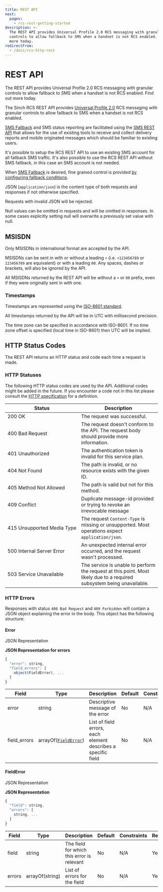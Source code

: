 ```yaml
---
title: REST API
next:
  pages:
    - rcs-rest-getting-started
description: >-
  The REST API provides Universal Profile 2.0 RCS messaging with granular
  controls to allow fallback to SMS when a handset is not RCS enabled. Find out
  more today.
redirectFrom:
  - /docs/rcs-http-rest
---
```


# REST API

The REST API provides Universal Profile 2.0 RCS messaging with granular controls to allow fallback to SMS when a handset is not RCS enabled. Find out more today.

The Sinch RCS REST API provides [Universal Profile 2.0](https://www.gsma.com/futurenetworks/rcs/resources-rcs-events/universal-profile/) RCS messaging with granular controls to allow fallback to SMS when a handset is not RCS enabled.

[SMS Fallback](/docs/rcs/http-rest/rest-sms-fallback.md) and SMS status reporting are facilitated using the [SMS REST API](/docs/sms/guide.md) that allows for the use of existing tools to receive and collect delivery reports and mobile originated messages which should be familiar to existing users.

It's possible to setup the RCS REST API to use an existing SMS account for all fallback SMS traffic. It's also possible to use the RCS REST API without SMS fallback, in this case an SMS account is not needed.

When [SMS Fallback](/docs/rcs/http-rest/rest-sms-fallback.md) is desired, fine grained control is provided [by configuring fallback conditions](/docs/rcs/http-rest/rest-sms-fallback.md#fallback-conditions).

JSON (`application/json`) is the content type of both requests and responses if not otherwise specified.

Requests with invalid JSON will be rejected.

Null values can be omitted in requests and will be omitted in responses. In some cases explicitly setting null will overwrite a previously set value with null.

## MSISDN

Only MSISDNs in international format are accepted by the API.

MSISDNs can be sent in with or without a leading `+` (i.e. `+123456789` or `123456789` are equivalent) or with a leading `00`. Any spaces, dashes or brackets, will also be ignored by the API.

All MSISDNs returned by the REST API will be without a `+` or `00` prefix, even if they were originally sent in with one.

### Timestamps

Timestamps are represented using the [ISO-8601 standard](https://en.wikipedia.org/wiki/ISO_8601).

All timestamps returned by the API will be in UTC with millisecond precision.

The time zone can be specified in accordance with ISO-8601. If no time zone offset is specified (local time in ISO-8601) then UTC will be implied.

## HTTP Status Codes

The REST API returns an HTTP status and code each time a request is made.

### HTTP Statuses

The following HTTP status codes are used by the API. Additional codes might be added in the future. If you encounter a code not in this list please consult the [HTTP specification](http://www.w3.org/Protocols/rfc2616/rfc2616-sec10.html#sec10/) for a definition.

| Status                     | Description                                                                                                            |
| -------------------------- | ---------------------------------------------------------------------------------------------------------------------- |
| 200 OK                     | The request was successful.                                                                                            |
| 400 Bad Request            | The request doesn't conform to the API. The request body should provide more information.                              |
| 401 Unauthorized           | The authentication token is invalid for this service plan.                                                             |
| 404 Not Found              | The path is invalid, or no resource exists with the given ID.                                                          |
| 405 Method Not Allowed     | The path is valid but not for this method.                                                                             |
| 409 Conflict               | Duplicate message-id provided or trying to revoke an irrevocable message                                               |
| 415 Unsupported Media Type | The request `Content-Type` is missing or unsupported. Most operations expect `application/json`.                       |
| 500 Internal Server Error  | An unexpected internal error occurred, and the request wasn't processed.                                               |
| 503 Service Unavailable    | The service is unable to perform the request at this point. Most likely due to a required subsystem being unavailable. |

### HTTP Errors

Responses with status `400 Bad Request` and `409 Forbidden` will contain a JSON object explaining the error in the body. This object has the following structure:

#### Error

JSON Representation

**JSON Representation for errors**

```javascript
{
  "error": string,
  "field_errors": [
    object(FieldError), ...
  ]
}
```

| Field        | Type                                 | Description                                                   | Default | Constraints | Required |
| ------------ | ------------------------------------ | ------------------------------------------------------------- | ------- | ----------- | -------- |
| error        | string                               | Descriptive message of the error                              | No      | N/A         | Yes      |
| field_errors | arrayOf([`FieldError`](#fielderror)) | List of field errors, each element describes a specific field | No      | N/A         | No       |

#### FieldError

JSON Representation

**JSON Representation**

```javascript
{
  "field": string,
  "errors": [
    string, ...
  ]
}
```

| Field  | Type            | Description                                | Default | Constraints | Required |
| ------ | --------------- | ------------------------------------------ | ------- | ----------- | -------- |
| field  | string          | The field for which this error is relevant | No      | N/A         | Yes      |
| errors | arrayOf(string) | List of errors for the field               | No      | N/A         | Yes      |
